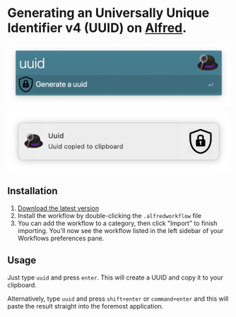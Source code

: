 # Generating an Universally Unique Identifier v4 (UUID) on [Alfred](https://www.alfredapp.com).

![Screenshot](screenshot.png)

![Notification](notification.png)

## Installation

1. [Download the latest version](https://github.com/midnite81/alfred-uuid/releases/download/v1.1.0/alfred-uuid.alfredworkflow)
2. Install the workflow by double-clicking the `.alfredworkflow` file
3. You can add the workflow to a category, then click "Import" to finish importing. You'll now see the workflow listed in the left sidebar of your Workflows preferences pane.

## Usage

Just type `uuid` and press `enter`. This will create a UUID and copy it to your clipboard.

Alternatively, type `uuid` and press `shift+enter` or `command+enter` and this will paste the result
straight into the foremost application.